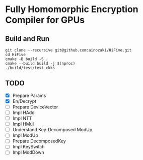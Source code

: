 # Fully Homomorphic Encryption Compiler for GPUs


## Build and Run
```
git clone --recursive git@github.com:ainozaki/HiFive.git
cd HiFive
cmake -B build -S .
cmake --build build -j $(nproc)
./build/test/test_ckks
```

## TODO
- [x] Prepare Params
- [x] En/Decrypt
- [ ] Prepare DeviceVector
- [ ] Impl HAdd
- [ ] Impl NTT
- [ ] Impl HMul
- [ ] Understand Key-Decomposed ModUp
- [ ] Impl ModUp
- [ ] Prepare DecomposedKey
- [ ] Impl KeySwitch
- [ ] Impl ModDown